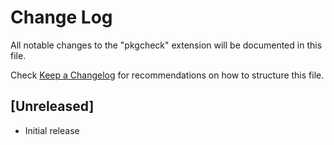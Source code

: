 # Change Log

All notable changes to the "pkgcheck" extension will be documented in this file.

Check [Keep a Changelog](http://keepachangelog.com/) for recommendations on how to structure this file.

## [Unreleased]

- Initial release